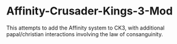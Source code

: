 # Affinity-Crusader-Kings-3-Mod
 This attempts to add the Affinity system to CK3, with additional papal/christian interactions involving the law of consanguinity.

